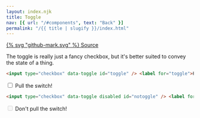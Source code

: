 ```yaml
---
layout: index.njk
title: Toggle
nav: [{ url: "/#components", text: "Back" }]
permalink: "/{{ title | slugify }}/index.html"
---
```


<a href="https://github.com/iamschulz/ssstyles/blob/main/css/toggle.css" data-button>{% svg "github-mark.svg" %} Source</a>

The toggle is really just a fancy checkbox, but it's better suited to convey the state of a thing.

```html
<input type="checkbox" data-toggle id="toggle" /> <label for="toggle">Pull the switch!</label>
```

<input type="checkbox" data-toggle id="toggle" /> <label for="toggle">Pull the switch!</label>

```html
<input type="checkbox" data-toggle disabled id="notoggle" /> <label for="notoggle">Don't pull the switch!</label>
```

<input type="checkbox" disabled data-toggle id="notoggle" /> <label for="notoggle">Don't pull the switch!</label>

